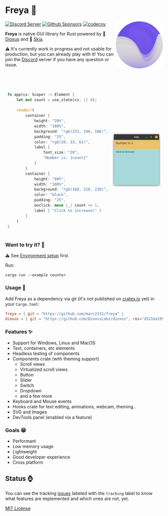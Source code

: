 # Freya :crab:

<a href="https://freyaui.dev/"><img align="right" src="logo.svg" alt="Freya logo" width="150"/></a>

[![Discord Server](https://img.shields.io/discord/1015005816094478347.svg?logo=discord&style=flat-square)](https://discord.gg/sYejxCdewG)
[![Github Sponsors](https://img.shields.io/github/sponsors/marc2332?style=social)](https://github.com/sponsors/marc2332)
[![codecov](https://codecov.io/github/marc2332/freya/branch/main/graph/badge.svg?token=APSGEC84B8)](https://codecov.io/github/marc2332/freya)

**Freya** is native GUI library for Rust powered by 🧬 [Dioxus](https://dioxuslabs.com) and 🎨 [Skia](https://skia.org/). 

⚠️ It's currently work in progress and not usable for production, but you can already play with it! You can join the [Discord](https://discord.gg/sYejxCdewG) server if you have any question or issue. 

<br/>
<br/>

<table>
<tr>
<td style="border:hidden;">

```rust
fn app(cx: Scope) -> Element {
    let mut count = use_state(cx, || 0);

    render!(
        container {
            height: "20%",
            width: "100%",
            background: "rgb(233, 196, 106)",
            padding: "25",
            color: "rgb(20, 33, 61)",
            label { 
                font_size: "20", 
                "Number is: {count}"
            }
        }
        container {
            height: "80%",
            width: "100%",
            background: "rgb(168, 218, 220)",
            color: "black",
            padding: "25",
            onclick: move |_| count += 1,
            label { "Click to increase!" }
        }
    )
}
```
</td>
<td style="border:hidden;">

![Freya](./demo.png)

</td>
</table>

### Want to try it? 🤔

⚠️ See [Environment setup](https://book.freyaui.dev/setup.html) first.

Run:

```shell
cargo run --example counter
```

### Usage 📜
Add Freya as a dependency via git (it's not published on [crates.io](https://crates.io/) yet) in your `Cargo.toml`:

```toml
freya = { git = "https://github.com/marc2332/freya" }
dioxus = { git = "https://github.com/DioxusLabs/dioxus", rev="d521da1991719760e271457dfe4f9ddf281afbb3", features = ["macro", "hooks"]}
```

### Features ✨
- Support for Windows, Linux and MacOS
- Text, containers, etc elements
- Headless testing of components
- Components crate (with theming support)
   - Scroll views 
   - Virtualized scroll views
   - Button
   - Slider
   - Switch
   - Dropdown
   - and a few more
- Keyboard and Mouse events
- Hooks crate for text editing, animations, webcam, theming..
- SVG and Images
- DevTools panel (enabled via a feature)

### Goals 😁
- Performant
- Low memory usage
- Lightweight 
- Good developer experience
- Cross platform

## Status ⌚

You can see the tracking [issues](https://github.com/marc2332/freya/issues?q=is%3Aopen+is%3Aissue+label%3Atracking) labeled with the `tracking` label to know what features are implemented and which ones are not, yet.

[MIT License](./LICENSE.md)
